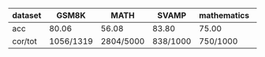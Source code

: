 |dataset|GSM8K|MATH|SVAMP|mathematics|ocw|aime24|amc23|carp_en|college_math|olympiadbench|
|--|--|--|--|--|--|--|--|--|--|--|
|acc|80.06|56.08|83.80|75.00|24.63|10.00|30.00|47.03|26.97|28.44|
|cor/tot|1056/1319|2804/5000|838/1000|750/1000|67/272|3/30|12/40|459/976|760/2818|192/675|
